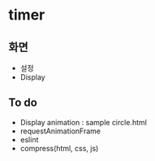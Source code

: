 # timer

## 화면
* 설정
* Display

## To do
* Display animation : sample circle.html
* requestAnimationFrame
* eslint
* compress(html, css, js)